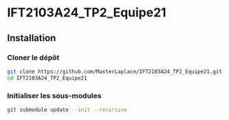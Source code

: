 # IFT2103A24_TP2_Equipe21

## Installation

### Cloner le dépôt

```bash
git clone https://github.com/MasterLaplace/IFT2103A24_TP2_Equipe21.git
cd IFT2103A24_TP2_Equipe21
```

### Initialiser les sous-modules

```bash
git submodule update --init --recursive
```
